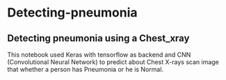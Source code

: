 # Detecting-pneumonia
## Detecting pneumonia using a Chest_xray
This notebook used Keras with tensorflow as backend and CNN (Convolutional Neural Network) to predict about Chest X-rays scan image that whether a person has Pneumonia or he is Normal.
